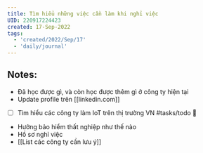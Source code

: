 ```yaml
---
title: Tìm hiểu những việc cần làm khi nghỉ việc
UID: 220917224423
created: 17-Sep-2022
tags:
  - 'created/2022/Sep/17'
  - 'daily/journal'
---
```

## Notes:

- Đã học được gì, và còn học được thêm gì ở công ty hiện tại
- Update profile trên [[linkedin.com]]
- [ ] Tìm hiểu các công ty làm IoT trên thị trường VN #tasks/todo 🔼 
- Hưởng bảo hiểm thất nghiệp như thế nào
- Hồ sơ nghỉ việc
- [[List các công ty cần lưu ý]]

